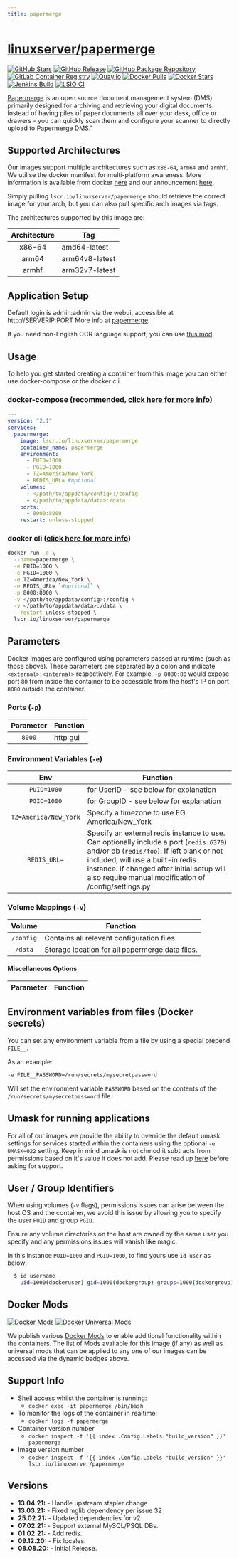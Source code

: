 ```yaml
---
title: papermerge
---
```

<!-- DO NOT EDIT THIS FILE MANUALLY  -->
<!-- Please read the https://github.com/linuxserver/docker-papermerge/blob/master/.github/CONTRIBUTING.md -->

# [linuxserver/papermerge](https://github.com/linuxserver/docker-papermerge)

[![GitHub Stars](https://img.shields.io/github/stars/linuxserver/docker-papermerge.svg?color=94398d&labelColor=555555&logoColor=ffffff&style=for-the-badge&logo=github)](https://github.com/linuxserver/docker-papermerge)
[![GitHub Release](https://img.shields.io/github/release/linuxserver/docker-papermerge.svg?color=94398d&labelColor=555555&logoColor=ffffff&style=for-the-badge&logo=github)](https://github.com/linuxserver/docker-papermerge/releases)
[![GitHub Package Repository](https://img.shields.io/static/v1.svg?color=94398d&labelColor=555555&logoColor=ffffff&style=for-the-badge&label=linuxserver.io&message=GitHub%20Package&logo=github)](https://github.com/linuxserver/docker-papermerge/packages)
[![GitLab Container Registry](https://img.shields.io/static/v1.svg?color=94398d&labelColor=555555&logoColor=ffffff&style=for-the-badge&label=linuxserver.io&message=GitLab%20Registry&logo=gitlab)](https://gitlab.com/linuxserver.io/docker-papermerge/container_registry)
[![Quay.io](https://img.shields.io/static/v1.svg?color=94398d&labelColor=555555&logoColor=ffffff&style=for-the-badge&label=linuxserver.io&message=Quay.io)](https://quay.io/repository/linuxserver.io/papermerge)
[![Docker Pulls](https://img.shields.io/docker/pulls/linuxserver/papermerge.svg?color=94398d&labelColor=555555&logoColor=ffffff&style=for-the-badge&label=pulls&logo=docker)](https://hub.docker.com/r/linuxserver/papermerge)
[![Docker Stars](https://img.shields.io/docker/stars/linuxserver/papermerge.svg?color=94398d&labelColor=555555&logoColor=ffffff&style=for-the-badge&label=stars&logo=docker)](https://hub.docker.com/r/linuxserver/papermerge)
[![Jenkins Build](https://img.shields.io/jenkins/build?labelColor=555555&logoColor=ffffff&style=for-the-badge&jobUrl=https%3A%2F%2Fci.linuxserver.io%2Fjob%2FDocker-Pipeline-Builders%2Fjob%2Fdocker-papermerge%2Fjob%2Fmaster%2F&logo=jenkins)](https://ci.linuxserver.io/job/Docker-Pipeline-Builders/job/docker-papermerge/job/master/)
[![LSIO CI](https://img.shields.io/badge/dynamic/yaml?color=94398d&labelColor=555555&logoColor=ffffff&style=for-the-badge&label=CI&query=CI&url=https%3A%2F%2Fci-tests.linuxserver.io%2Flinuxserver%2Fpapermerge%2Flatest%2Fci-status.yml)](https://ci-tests.linuxserver.io/linuxserver/papermerge/latest/index.html)

[Papermerge](https://www.papermerge.com/) is an open source document management system (DMS) primarily designed for archiving and retrieving your digital documents. Instead of having piles of paper documents all over your desk, office or drawers - you can quickly scan them and configure your scanner to directly upload to Papermerge DMS."

## Supported Architectures

Our images support multiple architectures such as `x86-64`, `arm64` and `armhf`. We utilise the docker manifest for multi-platform awareness. More information is available from docker [here](https://github.com/docker/distribution/blob/master/docs/spec/manifest-v2-2.md#manifest-list) and our announcement [here](https://blog.linuxserver.io/2019/02/21/the-lsio-pipeline-project/).

Simply pulling `lscr.io/linuxserver/papermerge` should retrieve the correct image for your arch, but you can also pull specific arch images via tags.

The architectures supported by this image are:

| Architecture | Tag |
| :----: | --- |
| x86-64 | amd64-latest |
| arm64 | arm64v8-latest |
| armhf | arm32v7-latest |

## Application Setup

Default login is admin:admin via the webui, accessible at http://SERVERIP:PORT
More info at [papermerge](https://www.papermerge.com/).

If you need non-English OCR language support, you can use [this mod](https://github.com/linuxserver/docker-mods/tree/papermerge-multilangocr).

## Usage

To help you get started creating a container from this image you can either use docker-compose or the docker cli.

### docker-compose (recommended, [click here for more info](https://docs.linuxserver.io/general/docker-compose))

```yaml
---
version: "2.1"
services:
  papermerge:
    image: lscr.io/linuxserver/papermerge
    container_name: papermerge
    environment:
      - PUID=1000
      - PGID=1000
      - TZ=America/New_York
      - REDIS_URL= #optional
    volumes:
      - </path/to/appdata/config>:/config
      - </path/to/appdata/data>:/data
    ports:
      - 8000:8000
    restart: unless-stopped
```

### docker cli ([click here for more info](https://docs.docker.com/engine/reference/commandline/cli/))

```bash
docker run -d \
  --name=papermerge \
  -e PUID=1000 \
  -e PGID=1000 \
  -e TZ=America/New_York \
  -e REDIS_URL= `#optional` \
  -p 8000:8000 \
  -v </path/to/appdata/config>:/config \
  -v </path/to/appdata/data>:/data \
  --restart unless-stopped \
  lscr.io/linuxserver/papermerge
```

## Parameters

Docker images are configured using parameters passed at runtime (such as those above). These parameters are separated by a colon and indicate `<external>:<internal>` respectively. For example, `-p 8080:80` would expose port `80` from inside the container to be accessible from the host's IP on port `8080` outside the container.

### Ports (`-p`)

| Parameter | Function |
| :----: | --- |
| `8000` | http gui |

### Environment Variables (`-e`)

| Env | Function |
| :----: | --- |
| `PUID=1000` | for UserID - see below for explanation |
| `PGID=1000` | for GroupID - see below for explanation |
| `TZ=America/New_York` | Specify a timezone to use EG America/New_York |
| `REDIS_URL=` | Specify an external redis instance to use. Can optionally include a port (`redis:6379`) and/or db (`redis/foo`). If left blank or not included, will use a built-in redis instance. If changed after initial setup will also require manual modification of /config/settings.py |

### Volume Mappings (`-v`)

| Volume | Function |
| :----: | --- |
| `/config` | Contains all relevant configuration files. |
| `/data` | Storage location for all papermerge data files. |

#### Miscellaneous Options

| Parameter | Function |
| :-----:   | --- |

## Environment variables from files (Docker secrets)

You can set any environment variable from a file by using a special prepend `FILE__`.

As an example:

```bash
-e FILE__PASSWORD=/run/secrets/mysecretpassword
```

Will set the environment variable `PASSWORD` based on the contents of the `/run/secrets/mysecretpassword` file.

## Umask for running applications

For all of our images we provide the ability to override the default umask settings for services started within the containers using the optional `-e UMASK=022` setting.
Keep in mind umask is not chmod it subtracts from permissions based on it's value it does not add. Please read up [here](https://en.wikipedia.org/wiki/Umask) before asking for support.

## User / Group Identifiers

When using volumes (`-v` flags), permissions issues can arise between the host OS and the container, we avoid this issue by allowing you to specify the user `PUID` and group `PGID`.

Ensure any volume directories on the host are owned by the same user you specify and any permissions issues will vanish like magic.

In this instance `PUID=1000` and `PGID=1000`, to find yours use `id user` as below:

```bash
  $ id username
    uid=1000(dockeruser) gid=1000(dockergroup) groups=1000(dockergroup)
```

## Docker Mods

[![Docker Mods](https://img.shields.io/badge/dynamic/yaml?color=94398d&labelColor=555555&logoColor=ffffff&style=for-the-badge&label=papermerge&query=%24.mods%5B%27papermerge%27%5D.mod_count&url=https%3A%2F%2Fraw.githubusercontent.com%2Flinuxserver%2Fdocker-mods%2Fmaster%2Fmod-list.yml)](https://mods.linuxserver.io/?mod=papermerge "view available mods for this container.") [![Docker Universal Mods](https://img.shields.io/badge/dynamic/yaml?color=94398d&labelColor=555555&logoColor=ffffff&style=for-the-badge&label=universal&query=%24.mods%5B%27universal%27%5D.mod_count&url=https%3A%2F%2Fraw.githubusercontent.com%2Flinuxserver%2Fdocker-mods%2Fmaster%2Fmod-list.yml)](https://mods.linuxserver.io/?mod=universal "view available universal mods.")

We publish various [Docker Mods](https://github.com/linuxserver/docker-mods) to enable additional functionality within the containers. The list of Mods available for this image (if any) as well as universal mods that can be applied to any one of our images can be accessed via the dynamic badges above.

## Support Info

* Shell access whilst the container is running:
  * `docker exec -it papermerge /bin/bash`
* To monitor the logs of the container in realtime:
  * `docker logs -f papermerge`
* Container version number
  * `docker inspect -f '{{ index .Config.Labels "build_version" }}' papermerge`
* Image version number
  * `docker inspect -f '{{ index .Config.Labels "build_version" }}' lscr.io/linuxserver/papermerge`

## Versions

* **13.04.21:** - Handle upstream stapler change
* **13.03.21:** - Fixed mglib dependency per issue 32
* **25.02.21:** - Updated dependencies for v2
* **07.02.21:** - Support external MySQL/PSQL DBs.
* **01.02.21:** - Add redis.
* **09.12.20:** - Fix locales.
* **08.08.20:** - Initial Release.
